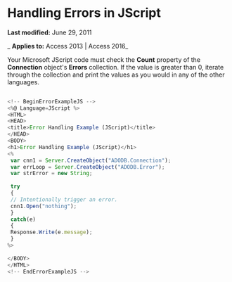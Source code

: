 
# Handling Errors in JScript

 **Last modified:** June 29, 2011

 _ **Applies to:** Access 2013 | Access 2016_

Your Microsoft JScript code must check the  **Count** property of the **Connection** object's **Errors** collection. If the value is greater than 0, iterate through the collection and print the values as you would in any of the other languages.




```js
 
<!-- BeginErrorExampleJS --> 
<%@ Language=JScript %> 
<HTML> 
<HEAD> 
<title>Error Handling Example (JScript)</title> 
</HEAD> 
<BODY> 
<h1>Error Handling Example (JScript)</h1> 
<% 
 var cnn1 = Server.CreateObject("ADODB.Connection"); 
 var errLoop = Server.CreateObject("ADODB.Error"); 
 var strError = new String; 
 
 try 
 { 
 // Intentionally trigger an error. 
 cnn1.Open("nothing"); 
 } 
 catch(e) 
 { 
 Response.Write(e.message); 
 } 
%> 
 
</BODY> 
</HTML> 
<!-- EndErrorExampleJS --> 

```

